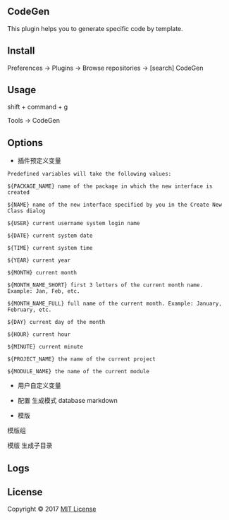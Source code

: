 ## CodeGen

This plugin helps you to generate specific code by template.

## Install

Preferences -> Plugins -> Browse repositories -> [search] CodeGen

## Usage

shift + command + g

Tools -> CodeGen


## Options

- 插件预定义变量

```
Predefined variables will take the following values:

${PACKAGE_NAME} name of the package in which the new interface is created

${NAME} name of the new interface specified by you in the Create New Class dialog

${USER} current username system login name

${DATE} current system date

${TIME} current system time

${YEAR} current year

${MONTH} current month

${MONTH_NAME_SHORT} first 3 letters of the current month name. Example: Jan, Feb, etc.

${MONTH_NAME_FULL} full name of the current month. Example: January, February, etc.

${DAY} current day of the month

${HOUR} current hour

${MINUTE} current minute

${PROJECT_NAME} the name of the current project

${MODULE_NAME} the name of the current module
```

- 用户自定义变量


- 配置
生成模式 database markdown    

- 模版

模版组 

模版 生成子目录


## Logs


## License
Copyright © 2017 [MIT License](https://spdx.org/licenses/MIT.html)

